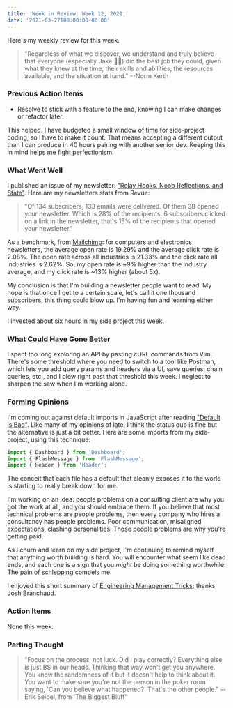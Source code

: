 ```yaml
---
title: 'Week in Review: Week 12, 2021'
date: '2021-03-27T00:00:00-06:00'
---
```


Here's my weekly review for this week.

> "Regardless of what we discover, we understand and truly believe that
> everyone (especially Jake 🤷‍♂️) did the best job they could, given what they knew
> at the time, their skills and abilities, the resources available, and the
> situation at hand."
> --Norm Kerth

### Previous Action Items

- Resolve to stick with a feature to the end, knowing I can make changes or
refactor later.

This helped. I have budgeted a small window of time for side-project coding,
so I have to make it count. That means accepting a different output than I can
produce in 40 hours pairing with another senior dev. Keeping this in mind helps
me fight perfectionism.

### What Went Well

I published an issue of my newsletter: ["Relay Hooks, Noob Reflections, and
State"][newsletter]. Here are my newsletters stats from Revue:

> "Of 134 subscribers, 133 emails were delivered. Of them 38 opened your
newsletter. Which is 28% of the recipients. 6 subscribers clicked on a link in
the newsletter, that's 15% of the recipients that opened your newsletter."

As a benchmark, from
[Mailchimp](https://mailchimp.com/resources/email-marketing-benchmarks/): for
computers and electronics newsletters, the average open rate is 19.29% and the
average click rate is 2.08%. The open rate across all industries is 21.33% and
the click rate all industries is 2.62%. So, my open rate is ~9% higher than the
industry average, and my click rate is ~13% higher (about 5x).

My conclusion is that I'm building a newsletter people want to read. My hope
is that once I get to a certain scale, let's call it one thousand subscribers,
this thing could blow up. I'm having fun and learning either way.

I invested about six hours in my side project this week.

### What Could Have Gone Better

I spent too long exploring an API by pasting cURL commands from Vim. There's
some threshold where you need to switch to a tool like Postman, which lets you
add query params and headers via a UI, save queries, chain queries, etc., and I
blew right past that threshold this week. I neglect to sharpen the saw when I'm
working alone.

### Forming Opinions

I'm coming out against default imports in JavaScript after reading ["Default is
Bad"](https://basarat.gitbook.io/typescript/main-1/defaultisbad). Like many of
my opinions of late, I think the status quo is fine but the alternative is just
a bit better. Here are some imports from my side-project, using this technique:

```javascript
import { Dashboard } from 'Dashboard';
import { FlashMessage } from 'FlashMessage';
import { Header } from 'Header';
```

The conceit that each file has a default that cleanly exposes it to the world
is starting to really break down for me.

I'm working on an idea: people problems on a consulting client are why you got
the work at all, and you should embrace them. If you believe that most
technical problems are people problems, then every company who hires a
consultancy has people problems. Poor communication, misaligned expectations,
clashing personalities. Those people problems are why you're getting paid.

As I churn and learn on my side project, I'm continuing to remind myself that
anything worth building is hard. You will encounter what seem like dead ends,
and each one is a sign that you _might_ be doing something worthwhile. The pain
of [schlepping](http://www.paulgraham.com/schlep.html) compels me.

I enjoyed this short summary of [Engineering Management
Tricks](https://gist.github.com/mmcgrana/3dcd36547453ecf25c17); thanks Josh
Branchaud.

### Action Items

None this week.

### Parting Thought

> "Focus on the process, not luck. Did I play correctly? Everything else is
> just BS in our heads. Thinking that way won't get you anywhere. You know the
> randomness of it but it doesn't help to think about it. You want to make sure
> you're not the person in the poker room saying, 'Can you believe what
> happened?' That's the other people." --Erik Seidel, from 'The Biggest Bluff'

[newsletter]: https://www.getrevue.co/profile/react-explained/issues/relay-hooks-noob-reflections-and-state-440451
